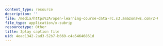 ```yaml
---
content_type: resource
description: ''
file: /media/https%3A/open-learning-course-data-rc.s3.amazonaws.com/2-003sc-engineering-dynamics-fall-2011/4eac13422ad352b7b669c4a54646861d_wzEqF_UQkks.vtt
file_type: application/x-subrip
resourcetype: Other
title: 3play caption file
uid: 4eac1342-2ad3-52b7-b669-c4a54646861d
---
```

